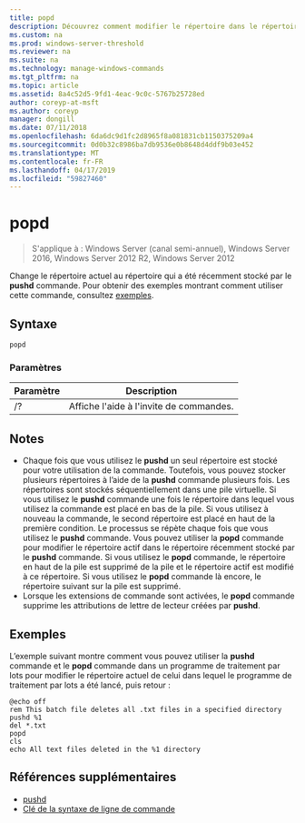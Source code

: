 ```yaml
---
title: popd
description: Découvrez comment modifier le répertoire dans le répertoire de la plus récemment stocké par la commande pushd.
ms.custom: na
ms.prod: windows-server-threshold
ms.reviewer: na
ms.suite: na
ms.technology: manage-windows-commands
ms.tgt_pltfrm: na
ms.topic: article
ms.assetid: 8a4c52d5-9fd1-4eac-9c0c-5767b25728ed
author: coreyp-at-msft
ms.author: coreyp
manager: dongill
ms.date: 07/11/2018
ms.openlocfilehash: 6da6dc9d1fc2d8965f8a081831cb1150375209a4
ms.sourcegitcommit: 0d0b32c8986ba7db9536e0b8648d4ddf9b03e452
ms.translationtype: MT
ms.contentlocale: fr-FR
ms.lasthandoff: 04/17/2019
ms.locfileid: "59827460"
---
```

# <a name="popd"></a>popd

>S'applique à : Windows Server (canal semi-annuel), Windows Server 2016, Windows Server 2012 R2, Windows Server 2012

Change le répertoire actuel au répertoire qui a été récemment stocké par le **pushd** commande.
Pour obtenir des exemples montrant comment utiliser cette commande, consultez [exemples](#BKMK_examples).

## <a name="syntax"></a>Syntaxe
```
popd
```

### <a name="parameters"></a>Paramètres
|Paramètre|Description|
|-------|--------|
|/?|Affiche l'aide à l'invite de commandes.|

## <a name="remarks"></a>Notes
-   Chaque fois que vous utilisez le **pushd** un seul répertoire est stocké pour votre utilisation de la commande. Toutefois, vous pouvez stocker plusieurs répertoires à l’aide de la **pushd** commande plusieurs fois.
    Les répertoires sont stockés séquentiellement dans une pile virtuelle. Si vous utilisez le **pushd** commande une fois le répertoire dans lequel vous utilisez la commande est placé en bas de la pile. Si vous utilisez à nouveau la commande, le second répertoire est placé en haut de la première condition. Le processus se répète chaque fois que vous utilisez le **pushd** commande.
    Vous pouvez utiliser la **popd** commande pour modifier le répertoire actif dans le répertoire récemment stocké par le **pushd** commande. Si vous utilisez le **popd** commande, le répertoire en haut de la pile est supprimé de la pile et le répertoire actif est modifié à ce répertoire. Si vous utilisez le **popd** commande là encore, le répertoire suivant sur la pile est supprimé.
-   Lorsque les extensions de commande sont activées, le **popd** commande supprime les attributions de lettre de lecteur créées par **pushd**.

## <a name="BKMK_examples"></a>Exemples
L’exemple suivant montre comment vous pouvez utiliser la **pushd** commande et le **popd** commande dans un programme de traitement par lots pour modifier le répertoire actuel de celui dans lequel le programme de traitement par lots a été lancé, puis retour :

```
@echo off
rem This batch file deletes all .txt files in a specified directory
pushd %1
del *.txt
popd
cls
echo All text files deleted in the %1 directory
```

## <a name="additional-references"></a>Références supplémentaires
-   [pushd](pushd.md)
-   [Clé de la syntaxe de ligne de commande](command-line-syntax-key.md)

